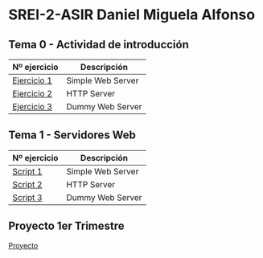 # SREI-2-ASIR Daniel Miguela Alfonso

## Tema 0 - Actividad de introducción
|Nº ejercicio|Descripción     |
|------------|----------------|
|[Ejercicio 1](/Tema0/Ejemplo1.md)|Simple Web Server|
|[Ejercicio 2](/Tema0/Ejemplo2.md)|HTTP Server      |
|[Ejercicio 3](/Tema0/Ejemplo3.md)|Dummy Web Server |

## Tema 1 - Servidores Web
|Nº ejercicio|Descripción     |
|------------|----------------|
|[Script 1](/Tema0/Ejemplo1.md)|Simple Web Server|
|[Script 2](/Tema0/Ejemplo2.md)|HTTP Server      |
|[Script 3](/Tema0/Ejemplo3.md)|Dummy Web Server |

## Proyecto 1er Trimestre
[Proyecto]()
